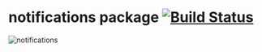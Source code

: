 # notifications package [![Build Status](https://travis-ci.org/atom/notifications.svg?branch=master)](https://travis-ci.org/atom/notifications)

![notifications](https://cloud.githubusercontent.com/assets/69169/5176406/350d0e80-73fd-11e4-8101-1776b9d6d8bf.gif)
